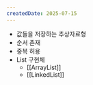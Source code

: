 ```yaml
---
createdDate: 2025-07-15
---
```


- 값들을 저장하는 추상자료형
- 순서 존재
- 중복 허용
- List 구현체
	- [[ArrayList]]
	- [[LinkedList]]